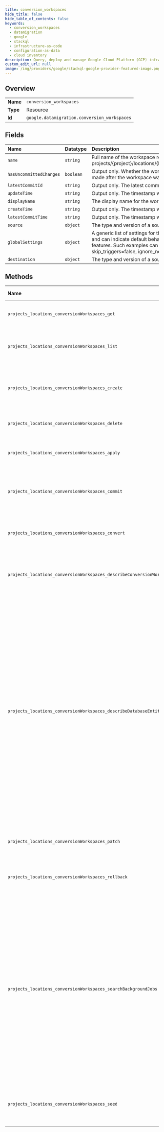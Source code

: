 ```yaml
---
title: conversion_workspaces
hide_title: false
hide_table_of_contents: false
keywords:
  - conversion_workspaces
  - datamigration
  - google    
  - stackql
  - infrastructure-as-code
  - configuration-as-data
  - cloud inventory
description: Query, deploy and manage Google Cloud Platform (GCP) infrastructure and resources using SQL
custom_edit_url: null
image: /img/providers/google/stackql-google-provider-featured-image.png
---
```

  
    

## Overview
<table><tbody>
<tr><td><b>Name</b></td><td><code>conversion_workspaces</code></td></tr>
<tr><td><b>Type</b></td><td>Resource</td></tr>
<tr><td><b>Id</b></td><td><code>google.datamigration.conversion_workspaces</code></td></tr>
</tbody></table>

## Fields
| Name | Datatype | Description |
|:-----|:---------|:------------|
| `name` | `string` | Full name of the workspace resource, in the form of: projects/&#123;project&#125;/locations/&#123;location&#125;/conversionWorkspaces/&#123;conversion_workspace&#125;. |
| `hasUncommittedChanges` | `boolean` | Output only. Whether the workspace has uncommitted changes (changes which were made after the workspace was committed) |
| `latestCommitId` | `string` | Output only. The latest commit id |
| `updateTime` | `string` | Output only. The timestamp when the workspace resource was last updated. |
| `displayName` | `string` | The display name for the workspace |
| `createTime` | `string` | Output only. The timestamp when the workspace resource was created. |
| `latestCommitTime` | `string` | Output only. The timestamp when the workspace was committed. |
| `source` | `object` | The type and version of a source or destination DB. |
| `globalSettings` | `object` | A generic list of settings for the workspace. The settings are database pair dependant and can indicate default behavior for the mapping rules engine or turn on or off specific features. Such examples can be: convert_foreign_key_to_interleave=true, skip_triggers=false, ignore_non_table_synonyms=true |
| `destination` | `object` | The type and version of a source or destination DB. |
## Methods
| Name | Accessible by | Required Params | Description |
|:-----|:--------------|:----------------|:------------|
| `projects_locations_conversionWorkspaces_get` | `SELECT` | `conversionWorkspacesId, locationsId, projectsId` | Gets details of a single conversion workspace. |
| `projects_locations_conversionWorkspaces_list` | `SELECT` | `locationsId, projectsId` | Lists conversion workspaces in a given project and location. |
| `projects_locations_conversionWorkspaces_create` | `INSERT` | `locationsId, projectsId` | Creates a new conversion workspace in a given project and location. |
| `projects_locations_conversionWorkspaces_delete` | `DELETE` | `conversionWorkspacesId, locationsId, projectsId` | Deletes a single conversion workspace. |
| `projects_locations_conversionWorkspaces_apply` | `EXEC` | `conversionWorkspacesId, locationsId, projectsId` | Apply draft tree onto a specific destination database |
| `projects_locations_conversionWorkspaces_commit` | `EXEC` | `conversionWorkspacesId, locationsId, projectsId` | Marks all the data in the conversion workspace as committed. |
| `projects_locations_conversionWorkspaces_convert` | `EXEC` | `conversionWorkspacesId, locationsId, projectsId` | Creates a draft tree schema for the destination database. |
| `projects_locations_conversionWorkspaces_describeConversionWorkspaceRevisions` | `EXEC` | `conversionWorkspacesId, locationsId, projectsId` | Retrieves a list of committed revisions of a specific conversion workspace. |
| `projects_locations_conversionWorkspaces_describeDatabaseEntities` | `EXEC` | `conversionWorkspacesId, locationsId, projectsId` | Use this method to describe the database entities tree for a specific conversion workspace and a specific tree type. The DB Entities are not a resource like conversion workspace or mapping rule, and they can not be created, updated or deleted like one. Instead they are simple data objects describing the structure of the client database. |
| `projects_locations_conversionWorkspaces_patch` | `EXEC` | `conversionWorkspacesId, locationsId, projectsId` | Updates the parameters of a single conversion workspace. |
| `projects_locations_conversionWorkspaces_rollback` | `EXEC` | `conversionWorkspacesId, locationsId, projectsId` | Rollbacks a conversion workspace to the last committed spanshot. |
| `projects_locations_conversionWorkspaces_searchBackgroundJobs` | `EXEC` | `conversionWorkspacesId, locationsId, projectsId` | Use this method to search/list the background jobs for a specific conversion workspace. The background jobs are not a resource like conversion workspace or mapping rule, and they can not be created, updated or deleted like one. Instead they are a way to expose the data plane jobs log. |
| `projects_locations_conversionWorkspaces_seed` | `EXEC` | `conversionWorkspacesId, locationsId, projectsId` | Imports a snapshot of the source database into the conversion workspace. |
